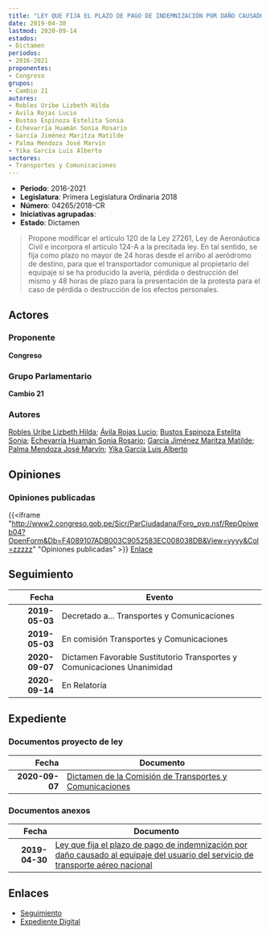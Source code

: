 ```yaml
---
title: "LEY QUE FIJA EL PLAZO DE PAGO DE INDEMNIZACIÓN POR DAÑO CAUSADO AL EQUIPAJE DEL USUARIO DEL SERVICIO DE TRANSPORTE AÉREO NACIONAL"
date: 2019-04-30
lastmod: 2020-09-14
estados:
- Dictamen
periodos:
- 2016-2021
proponentes:
- Congreso
grupos:
- Cambio 21
autores:
- Robles Uribe Lizbeth Hilda
- Ávila Rojas Lucio
- Bustos Espinoza Estelita Sonia
- Echevarría Huamán Sonia Rosario
- García Jiménez Maritza Matilde
- Palma Mendoza José Marvín
- Yika García Luis Alberto
sectores:
- Transportes y Comunicaciones
---
```

- **Periodo**: 2016-2021
- **Legislatura**: Primera Legislatura Ordinaria 2018
- **Número**: 04265/2018-CR
- **Iniciativas agrupadas**: 
- **Estado**: Dictamen

> Propone modificar el artículo 120 de la Ley 27261, Ley de Aeronáutica Civil e incorpora el artículo 124-A a la precitada ley. En tal sentido, se fija como plazo no mayor de 24 horas desde el arribo al aeródromo de destino, para que el transportador comunique al propietario del equipaje si se ha producido la avería, pérdida o destrucción del mismo y 48 horas de plazo para la presentación de la protesta para el caso de pérdida o destrucción de los efectos personales.


## Actores

### Proponente

**Congreso**

### Grupo Parlamentario

**Cambio 21**

### Autores

[Robles Uribe Lizbeth Hilda](mailto:mailto:lroblesu@congreso.gob.pe); [Ávila Rojas Lucio](mailto:mailto:lavilar@congreso.gob.pe); [Bustos Espinoza Estelita Sonia](mailto:mailto:ebustos@congreso.gob.pe); [Echevarría Huamán Sonia Rosario](mailto:mailto:sechevarria@congreso.gob.pe); [García Jiménez Maritza Matilde](mailto:mailto:mgarciaj@congreso.gob.pe); [Palma Mendoza José Marvín](mailto:mailto:jpalma@congreso.gob.pe); [Yika García Luis Alberto](mailto:mailto:lyika@congreso.gob.pe)

## Opiniones

### Opiniones publicadas

{{<iframe "http://www2.congreso.gob.pe/Sicr/ParCiudadana/Foro_pvp.nsf/RepOpiweb04?OpenForm&Db=F4089107ADB003C9052583EC008038DB&View=yyyy&Col=zzzzz" "Opiniones publicadas" >}}
[Enlace](http://www2.congreso.gob.pe/Sicr/ParCiudadana/Foro_pvp.nsf/RepOpiweb04?OpenForm&Db=F4089107ADB003C9052583EC008038DB&View=yyyy&Col=zzzzz)


## Seguimiento

| Fecha | Evento |
|------:|--------|
| **2019-05-03** | Decretado a... Transportes y Comunicaciones |
| **2019-05-03** | En comisión Transportes y Comunicaciones |
| **2020-09-07** | Dictamen Favorable Sustitutorio Transportes y Comunicaciones Unanimidad |
| **2020-09-14** | En Relatoría |

## Expediente

### Documentos proyecto de ley

| Fecha | Documento |
|------:|-----------|
| **2020-09-07** | [Dictamen de la Comisión de Transportes y Comunicaciones](http://www.leyes.congreso.gob.pe/Documentos/2016_2021/Dictamenes/Proyectos_de_Ley/04265DC23MAY20200907.pdf) |

### Documentos anexos

| Fecha | Documento |
|------:|-----------|
| **2019-04-30** | [Ley que fija el plazo de pago de indemnización por daño causado al equipaje del usuario del servicio de transporte aéreo nacional](http://www.leyes.congreso.gob.pe/Documentos/2016_2021/Proyectos_de_Ley_y_de_Resoluciones_Legislativas/PL0426520190430.pdf) |

## Enlaces

- [Seguimiento](http://www2.congreso.gob.pe/Sicr/TraDocEstProc/CLProLey2016.nsf/f7fff46988ca05b1052578e100829cc7/dd2be4032ee9d97e052583ee00567789?OpenDocument)
- [Expediente Digital](http://www2.congreso.gob.pe/Sicr/TraDocEstProc/CLProLey2016.nsf/f7fff46988ca05b1052578e100829cc7/dd2be4032ee9d97e052583ee00567789?OpenDocument&Click=05257FB7005EB655.eb71d0cf91d8294e05256cdf006b5706/$Body/0.1C6C)

